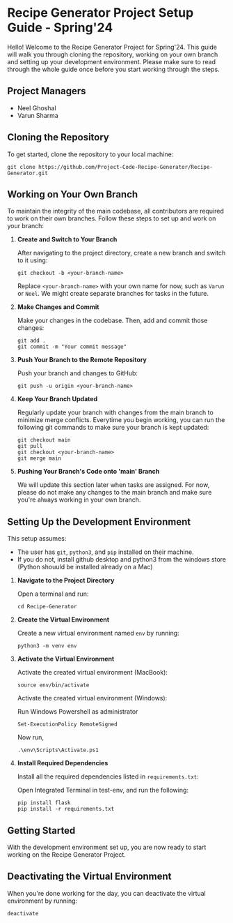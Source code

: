 # Recipe Generator Project Setup Guide - Spring'24

Hello! Welcome to the Recipe Generator Project for Spring'24. This guide will walk you through cloning the repository, working on your own branch and setting up your development environment. Please make sure to read through the whole guide once before you start working through the steps.

## Project Managers

- Neel Ghoshal 
- Varun Sharma

## Cloning the Repository

To get started, clone the repository to your local machine:
    
    
    git clone https://github.com/Project-Code-Recipe-Generator/Recipe-Generator.git

## Working on Your Own Branch

To maintain the integrity of the main codebase, all contributors are required to work on their own branches. Follow these steps to set up and work on your branch:

1. **Create and Switch to Your Branch**

    After navigating to the project directory, create a new branch and switch to it using:

    ```
    git checkout -b <your-branch-name>
    ```

    Replace `<your-branch-name>` with your own name for now, such as `Varun` or `Neel`. We might create separate branches for tasks in the future. 

2. **Make Changes and Commit**

    Make your changes in the codebase. Then, add and commit those changes:

    ```
    git add .
    git commit -m "Your commit message"
    ```

3. **Push Your Branch to the Remote Repository**

    Push your branch and changes to GitHub:

    ```
    git push -u origin <your-branch-name>
    ```

4. **Keep Your Branch Updated**

    Regularly update your branch with changes from the main branch to minimize merge conflicts. Everytime you begin working, you can run the following git commands to make sure your branch is kept updated:

    ```
    git checkout main
    git pull
    git checkout <your-branch-name>
    git merge main
    ```

5. **Pushing Your Branch's Code onto 'main' Branch**

   We will update this section later when tasks are assigned. For now, please do not make any changes to the main branch and make sure you're always working in your own branch.

## Setting Up the Development Environment

This setup assumes:
- The user has `git`, `python3`, and `pip` installed on their machine.
- If you do not, install github desktop and python3 from the windows store (Python shouuld be installed already on a Mac)

1. **Navigate to the Project Directory**

    Open a terminal and run:

    ```
    cd Recipe-Generator
    ```

2. **Create the Virtual Environment**

    Create a new virtual environment named `env` by running:

    ```
    python3 -m venv env
    ```

3. **Activate the Virtual Environment**

    Activate the created virtual environment (MacBook):

    ```
    source env/bin/activate
    ```

    
    Activate the created virtual environment (Windows):
    
    Run Windows Powershell as administrator

    ```
    Set-ExecutionPolicy RemoteSigned
    
    ```

    Now run,

   ```
   .\env\Scripts\Activate.ps1
   
   ```

5. **Install Required Dependencies**

    Install all the required dependencies listed in `requirements.txt`:

   Open Integrated Terminal in test-env, and run the following:

    ```
    pip install flask
    pip install -r requirements.txt
    ```

## Getting Started

With the development environment set up, you are now ready to start working on the Recipe Generator Project.

## Deactivating the Virtual Environment

When you're done working for the day, you can deactivate the virtual environment by running: 

    deactivate



